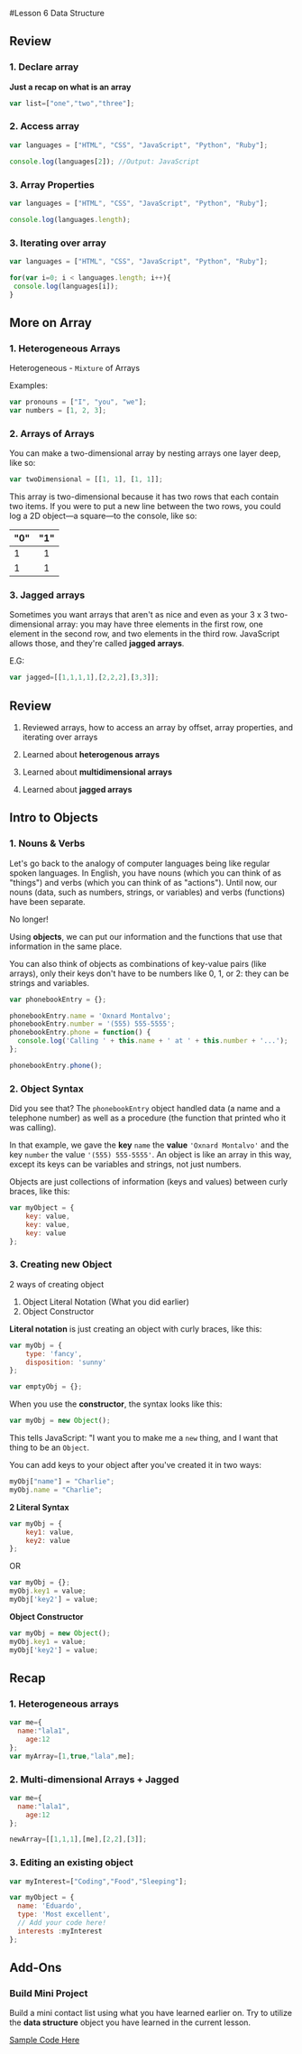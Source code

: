 #Lesson 6 Data Structure

## Review 
### 1. Declare array 

**Just a recap on what is an array**
```javascript
var list=["one","two","three"];
```

### 2. Access array
```javascript
var languages = ["HTML", "CSS", "JavaScript", "Python", "Ruby"];

console.log(languages[2]); //Output: JavaScript
```

### 3. Array Properties 
```javascript
var languages = ["HTML", "CSS", "JavaScript", "Python", "Ruby"];

console.log(languages.length);
```

### 3. Iterating over array 
```javascript
var languages = ["HTML", "CSS", "JavaScript", "Python", "Ruby"];

for(var i=0; i < languages.length; i++){
 console.log(languages[i]);   
}
```

## More on Array 
### 1. Heterogeneous Arrays
Heterogeneous - `Mixture` of Arrays

Examples: 
```javascript
var pronouns = ["I", "you", "we"];
var numbers = [1, 2, 3];
```

### 2. Arrays of Arrays 
You can make a two-dimensional array by nesting arrays one layer deep, like so:

```javascript
var twoDimensional = [[1, 1], [1, 1]];

```

This array is two-dimensional because it has two rows that each contain two items. If you were to put a new line between the two rows, you could log a 2D object—a square—to the console, like so:

| "0"   | "1"   | 
| ----  |:-----:| 
| 1     |   1   |
| 1     |   1   |

### 3. Jagged arrays

Sometimes you want arrays that aren't as nice and even as your 3 x 3 two-dimensional array: you may have three elements in the first row, one element in the second row, and two elements in the third row. JavaScript allows those, and they're called **jagged arrays**.

E.G:

```javascript
var jagged=[[1,1,1,1],[2,2,2],[3,3]];
```

## Review 

1. Reviewed arrays, how to access an array by offset, array properties, and iterating over arrays

2. Learned about **heterogenous arrays**

3. Learned about **multidimensional arrays**

4. Learned about **jagged arrays**


## Intro to Objects
### 1. Nouns & Verbs 
Let's go back to the analogy of computer languages being like regular spoken languages. In English, you have nouns (which you can think of as "things") and verbs (which you can think of as "actions"). Until now, our nouns (data, such as numbers, strings, or variables) and verbs (functions) have been separate.

No longer!

Using **objects**, we can put our information and the functions that use that information in the same place.

You can also think of objects as combinations of key-value pairs (like arrays), only their keys don't have to be numbers like 0, 1, or 2: they can be strings and variables.

```javascript
var phonebookEntry = {};

phonebookEntry.name = 'Oxnard Montalvo';
phonebookEntry.number = '(555) 555-5555';
phonebookEntry.phone = function() {
  console.log('Calling ' + this.name + ' at ' + this.number + '...');
};

phonebookEntry.phone();
```

### 2. Object Syntax

Did you see that? The `phonebookEntry` object handled data (a name and a telephone number) as well as a procedure (the function that printed who it was calling).

In that example, we gave the **key** `name` the **value** `'Oxnard Montalvo'` and the key `number` the value `'(555) 555-5555'`. An object is like an array in this way, except its keys can be variables and strings, not just numbers.

Objects are just collections of information (keys and values) between curly braces, like this:

```javascript
var myObject = {
    key: value,
    key: value,
    key: value
};
```

### 3. Creating new Object
2 ways of creating object 
1. Object Literal Notation (What you did earlier)
2. Object Constructor

**Literal notation** is just creating an object with curly braces, like this:

```javascript
var myObj = {
    type: 'fancy',
    disposition: 'sunny'
};

var emptyObj = {};
```

When you use the **constructor**, the syntax looks like this:

```javascript
var myObj = new Object();

```

This tells JavaScript: "I want you to make me a `new` thing, and I want that thing to be an `Object`.

You can add keys to your object after you've created it in two ways:

```javascript
myObj["name"] = "Charlie";
myObj.name = "Charlie";
```

**2 Literal Syntax**

```javascript
var myObj = {
    key1: value,
    key2: value
};

```
OR

```javascript
var myObj = {};
myObj.key1 = value;
myObj['key2'] = value;

```

**Object Constructor**

```javascript
var myObj = new Object();
myObj.key1 = value;
myObj['key2'] = value;
```

## Recap
### 1. Heterogeneous arrays

```javascript
var me={
  name:"lala1",  
    age:12
};
var myArray=[1,true,"lala",me];
```

### 2. Multi-dimensional Arrays + Jagged

```javascript
var me={
  name:"lala1",  
    age:12
};

newArray=[[1,1,1],[me],[2,2],[3]];
```

### 3. Editing an existing object

```javascript
var myInterest=["Coding","Food","Sleeping"];

var myObject = {
  name: 'Eduardo',
  type: 'Most excellent',
  // Add your code here!
  interests :myInterest
};
```

## Add-Ons
### Build Mini Project
Build a mini contact list using what you have learned earlier on. Try to utilize the **data structure** object you have learned in the current lesson. 

[Sample Code Here](https://github.com/yclim95/CodeAcademy-JavaScript/blob/master/Lesson6_data_structure/script.js)